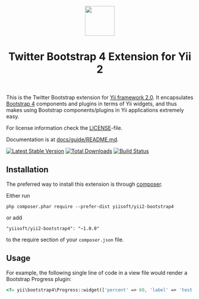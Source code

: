 <p align="center">
    <a href="http://getbootstrap.com/" target="_blank" rel="external">
        <img src="https://v4-alpha.getbootstrap.com/assets/brand/bootstrap-solid.svg" height="80px">
    </a>
    <h1 align="center">Twitter Bootstrap 4 Extension for Yii 2</h1>
    <br>
</p>

This is the Twitter Bootstrap extension for [Yii framework 2.0](http://www.yiiframework.com). It encapsulates [Bootstrap 4](http://getbootstrap.com/) components
and plugins in terms of Yii widgets, and thus makes using Bootstrap components/plugins
in Yii applications extremely easy.

For license information check the [LICENSE](LICENSE.md)-file.

Documentation is at [docs/guide/README.md](docs/guide/README.md).

[![Latest Stable Version](https://poser.pugx.org/yiisoft/yii2-bootstrap4/v/stable.png)](https://packagist.org/packages/yiisoft/yii2-bootstrap4)
[![Total Downloads](https://poser.pugx.org/yiisoft/yii2-bootstrap4/downloads.png)](https://packagist.org/packages/yiisoft/yii2-bootstrap4)
[![Build Status](https://travis-ci.org/yiisoft/yii2-bootstrap4.svg?branch=master)](https://travis-ci.org/yiisoft/yii2-bootstrap4)


Installation
------------

The preferred way to install this extension is through [composer](http://getcomposer.org/download/).

Either run

```
php composer.phar require --prefer-dist yiisoft/yii2-bootstrap4
```

or add

```
"yiisoft/yii2-bootstrap4": "~1.0.0"
```

to the require section of your `composer.json` file.

Usage
----

For example, the following
single line of code in a view file would render a Bootstrap Progress plugin:

```php
<?= yii\bootstrap4\Progress::widget(['percent' => 60, 'label' => 'test']) ?>
```
